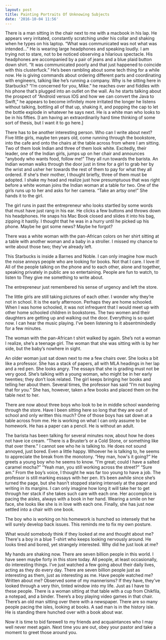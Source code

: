 ```yaml
---
layout: post
title: Painting Portraits Of Unknowing Subjects
date: '2016-10-04 11:56'
---
```


There is a man sitting in the chair next to me with a macbook in his lap. He appears very irritated, constantly scratching under his collar and shaking when he types on his laptop. “What was communicated was not what was intended…” He is wearing large headphones and speaking loudly. I am trying not to stare, not to be noticed observing a hilarious spectacle. His headphones are accompanied by a pair of jeans and a blue plaid button down shirt. “It was communicated poorly and that just happened to coincide with this clusterfuck.” He’s been rambling about some tech thing for a while now. He is giving commands about ordering different parts and coordinating with engineers, talking like he’s running a company. Why is he sitting here in Starbucks? “I’m concerned for you, Mike.” he reaches over and fiddles with his phone that’s plugged into an outlet on the wall. As he starts talking about the prospect of “Android versus IOS and how we can convert the Java to Swift,” he appears to become infinitely more irritated the longer he listens without talking, bottling all of that up, shaking it, and popping the cap to let the bottle explode in whatever he says next. He is a white man who looks to be in his fifties. [I am having an extraordinarily hard time thinking of some sort of thesis, but I want it to go here.]

There has to be another interesting person. Who can I write about next? Five little girls, maybe ten years old, come running through the bookstore, into the cafe and onto the chairs at the table across from where I am sitting. Two of them look Indian and three of them look white. Excitedly, their leader, one of the Indian girls, jumps up on her chair and announces “anybody who wants food, follow me!” They all run towards the barista. An Indian woman walks through the door just in time for a girl to grab her by the wrist and usher her towards the rest of them to pay for what they all ordered. If she's their mother, I thought briefly, three of them must be adopted. I shake my head and realize just how presumptuous that was right before a white woman joins the Indian woman at a table for two. One of the girls runs up to her and asks for her camera. “Take an artsy one!” She hands it to the girl.

The girl runs in past the entrepreneur who looks startled by some words that must have just rang in his ear. He clicks a few buttons and throws down his headphones. He snaps his Mac Book closed and slides it into his bag, zipping it hastily. I thought that he was in a hurry until he picked up his phone. Maybe he got some news? Maybe he forgot?

There was a white woman with the pan-African colors on her shirt sitting at a table with another woman and a baby in a stroller. I missed my chance to write about those two; they’ve already left.

This Starbucks is inside a Barnes and Noble. I can only imagine how much the noise annoys people who are looking for books. Not that I care. I love it! All of the people talking on the phone and to each other, alone and together, speaking privately in public are so entertaining. People are fun to watch, to listen to They give me something to write about.

The entrepreneur just remembered his sense of urgency and left the store.

The little girls are still taking pictures of each other. I wonder why they’re not in school. It is the early afternoon. Perhaps they are home schooled. When I was home schooled, it was not infrequent that I would meet up with other home schooled children in bookstores. The two women and their daughters are getting up and walking out the door. Everything is so quiet now. I can hear the music playing. I’ve been listening to it absentmindedly for a few minutes.

The woman with the pan-African t shirt walked by again. She’s not a woman I realize, she’s a teenage girl. The woman that she was sitting with is by her side, but the baby’s nowhere in sight.

An older woman just sat down next to me a few chairs over. She looks a bit like a professor. She has a stack of papers, all with MLA headings in her lap and a red pen. She looks angry. The essays that she is grading must not be very good. She’s talking with a young woman, who might be in her early twenties; they don’t look related. The girl keeps bringing her books and telling her about them. Several times, the professor has said “I’m not buying that for you.” She has, however, taken a few books and placed them on the table next to her.

There are now about three boys who look to be in middle school wandering through the store. Have I been sitting here so long that they are out of school and only written this much? One of those boys has sat down at a table across from me. He is working on what I can only assume to be homework. He has a paper can a pencil. He is without an adult.

The barista has been talking for several minutes now, about how he does not have ice cream. “There is a Bruster’s or a Cold Stone, or something like that over there.” I cannot see who he is talking to. He does not sound annoyed, just bored. Even a little happy. Whoever he is talking to, he seems to appreciate the break from the monotony. “Hey man, how's it going?” He greets a young boy who he seems to know. “I’m great; could I have a salted caramel mocha?” “Yeah man, you still working across the street?” “Sure am.” From the boy’s voice, I thought he was far too young to have a job.
The professor is still marking essays with her pen. It’s been awhile since she’s turned the page, but she hasn’t stopped staring intensely at the paper and writing in its margins. I can only imagine how long it will take her to get through her stack if she takes such care with each one. Her accomplice is pacing the aisles, always with a book in her hand. Wearing a smile on her face, she looks like she is in love with each one. Finally, she has just now settled into a chair with one book.

The boy who is working on his homework is hunched so intensely that he will
surely develop back issues. This reminds me to fix my own posture.

What would somebody think if they looked at me and thought about me? There's a boy in a blue T-shirt who keeps looking nervously around. He looks tired and bored, yet strangely interested. Why did he just look at me?

My hands are shaking now. There are seven billion people in this world. I have seen maybe forty in this store today. All people, at least occasionally, do interesting things. I’ve just watched a few going about their daily lives, acting as they do every day. There are seven billion people just as interesting as them, just as interesting as me. Have people watched me? Written about me? Observed some of my mannerisms? If they have, they’ve looked through a very thin, tinted window into my life. Just as I have to these people. There is a woman sitting at that table with a cup from Chikfila, a notepad, and a binder. There’s a boy playing video games in that chair. There’s an old man sitting over there with a newspaper. There are so many people pacing the isles, looking at books. A sad man is in the history isle. He is standing there hunched over with a book about war.

Now it is time to bid farewell to my friends and acquaintances who I may well never meet again. Next time you are out, obey your pastor and take a moment to greet those around you.
